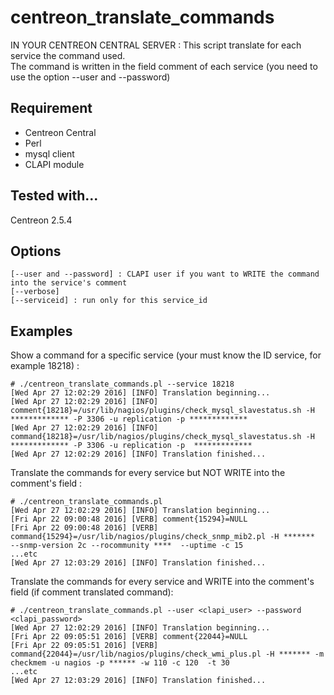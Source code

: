# centreon_translate_commands

IN YOUR CENTREON CENTRAL SERVER :
This script translate for each service the command used. <br>
The command is written in the field comment of each service (you need to use the option --user and --password)

## Requirement

  - Centreon Central
  - Perl
  - mysql client
  - CLAPI module

## Tested with...

Centreon 2.5.4

## Options
```erb
[--user and --password] : CLAPI user if you want to WRITE the command into the service's comment
[--verbose]
[--serviceid] : run only for this service_id 
```

## Examples 

Show a command for a specific service (your must know the ID service, for example 18218) :
```erb
# ./centreon_translate_commands.pl --service 18218
[Wed Apr 27 12:02:29 2016] [INFO] Translation beginning...
[Wed Apr 27 12:02:29 2016] [INFO] comment{18218}=/usr/lib/nagios/plugins/check_mysql_slavestatus.sh -H ************* -P 3306 -u replication -p *************
[Wed Apr 27 12:02:29 2016] [INFO] command{18218}=/usr/lib/nagios/plugins/check_mysql_slavestatus.sh -H ************* -P 3306 -u replication -p  *************
[Wed Apr 27 12:02:29 2016] [INFO] Translation finished...
```

Translate the commands for every service but NOT WRITE into the comment's field :
```erb
# ./centreon_translate_commands.pl
[Wed Apr 27 12:02:29 2016] [INFO] Translation beginning...
[Fri Apr 22 09:00:48 2016] [VERB] comment{15294}=NULL
[Fri Apr 22 09:00:48 2016] [VERB] command{15294}=/usr/lib/nagios/plugins/check_snmp_mib2.pl -H *******  --snmp-version 2c --rocommunity ****  --uptime -c 15
...etc
[Wed Apr 27 12:03:29 2016] [INFO] Translation finished...
```

Translate the commands for every service and WRITE into the comment's field (if comment translated command):
```erb
# ./centreon_translate_commands.pl --user <clapi_user> --password <clapi_password>
[Wed Apr 27 12:02:29 2016] [INFO] Translation beginning...
[Fri Apr 22 09:05:51 2016] [VERB] comment{22044}=NULL
[Fri Apr 22 09:05:51 2016] [VERB] command{22044}=/usr/lib/nagios/plugins/check_wmi_plus.pl -H ******* -m checkmem -u nagios -p ****** -w 110 -c 120  -t 30
...etc
[Wed Apr 27 12:03:29 2016] [INFO] Translation finished...
```

